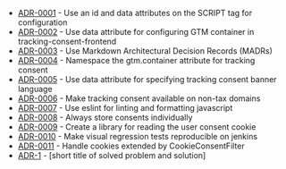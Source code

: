 

<!-- adrlog -->

* [ADR-0001](0001-use-id-and-data-attributes-for-configuration.md) - Use an id and data attributes on the SCRIPT tag for configuration
* [ADR-0002](0002-use-data-attribute-for-gtm-container.md) - Use data attribute for configuring GTM container in tracking-consent-frontend
* [ADR-0003](0003-use-markdown-architectural-decision-records.md) - Use Markdown Architectural Decision Records (MADRs)
* [ADR-0004](0004-namespace-the-gtm-container-attribute-for-tracking-consent.md) - Namespace the gtm.container attribute for tracking consent
* [ADR-0005](0005-use-data-attribute-for-language.md) - Use data attribute for specifying tracking consent banner language
* [ADR-0006](0006-make-tracking-consent-available-on-non-tax-domains.md) - Make tracking consent available on non-tax domains
* [ADR-0007](0007-use-eslint-for-linting-and-formatting.md) - Use eslint for linting and formatting javascript
* [ADR-0008](0008-always-store-consents-individually.md) - Always store consents individually
* [ADR-0009](0009-create-a-library-for-reading-the-user-consent-cookie.md) - Create a library for reading the user consent cookie
* [ADR-0010](0010-make-visual-regression-tests-reproducible-on-jenkins.md) - Make visual regression tests reproducible on jenkins
* [ADR-0011](0011-handle-cookies-extended-by-cookie-consent-filter.md) - Handle cookies extended by CookieConsentFilter
* [ADR-1](template.md) - [short title of solved problem and solution]

<!-- adrlogstop -->






